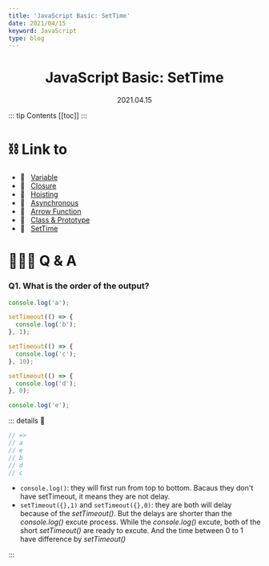 ```yaml
---
title: 'JavaScript Basic: SetTime'
date: 2021/04/15
keyword: JavaScript
type: blog
---
```


<h1 align="center">JavaScript Basic: SetTime</h1>
<div align="center">2021.04.15</div>

::: tip Contents
[[toc]]
:::

# ⛓ Link to

- 🔗 &nbsp; [Variable](JsBasicVariable.md)
- 🔗 &nbsp; [Closure](JsBasicClosure.md)
- 🔗 &nbsp; [Hoisting](JsBasicHoisting.md)
- 🔗 &nbsp; [Asynchronous](JsBasicAsynchronous.md)
- 🔗 &nbsp; [Arrow Function](JsBasicArrowFunction.md)
- 🔗 &nbsp; [Class & Prototype](JsBasicClassPrototype.md)
- 🔗 &nbsp; [SetTime](JsBasicSetTime.md)

# 🙋🏻‍♂️ Q & A

### Q1. What is the order of the output?

```js
console.log('a');

setTimeout(() => {
  console.log('b');
}, 1);

setTimeout(() => {
  console.log('c');
}, 10);

setTimeout(() => {
  console.log('d');
}, 0);

console.log('e');
```

::: details 🔑

```js
// =>
// a
// e
// b
// d
// c
```

- `console.log()`: they will first run from top to bottom. Bacaus they don't have setTimeout, it means they are not delay.
- `setTimeout({},1)` and `setTimeout({},0)`: they are both will delay because of the _setTimeout()_. But the delays are shorter than the _console.log()_ excute process. While the _console.log()_ excute, both of the short _setTimeout()_ are ready to excute. And the time between 0 to 1 have difference by _setTimeout()_

:::
